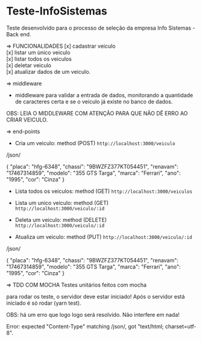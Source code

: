 # Teste-InfoSistemas
Teste desenvolvido para o processo de seleção da empresa Info Sistemas - Back end.

=> FUNCIONALIDADES
[x] cadastrar veiculo </br>
[x] listar um ùnico veiculo </br>
[x] listar todos os veiculos </br>
[x] deletar veiculo </br>
[x] atualizar dados de um veiculo. </br>

=> middleware
 - middleware para validar a entrada de dados, monitorando a quantidade de caracteres certa e se o veiculo já existe no banco de dados.
 
 OBS: LEIA O MIDDLEWARE COM ATENÇÂO PARA QUE NÂO DÊ ERRO AO CRIAR VEICULO.
 
 => end-points
 
 - Cria um veiculo: method (POST)
  `http://localhost:3000/veiculo`
  
  /json/
  
  {
	"placa": "hfg-6348",
	"chassi": "9BWZFZ377KT054451",
	"renavam": "17467314859",
	"modelo": "355 GTS Targa",
	"marca": "Ferrari",
	"ano": "1995",
	"cor": "Cinza"
  }
 
 - Lista todos os veiculos: method (GET)
  `http://localhost:3000/veiculos`
  
 - Lista um unico veiculo: method (GET)
  `http://localhost:3000/veiculo/:id`
  
 - Deleta um veiculo: method (DELETE)
  `http://localhost:3000/veiculo/:id`
  
 - Atualiza um veiculo: method (PUT)
  `http://localhost:3000/veiculo/:id`
  
  /json/
  
  {
	"placa": "hfg-6348",
	"chassi": "9BWZFZ377KT054451",
	"renavam": "17467314859",
	"modelo": "355 GTS Targa",
	"marca": "Ferrari",
	"ano": "1995",
	"cor": "Cinza"
  }
  
  
  => TDD COM MOCHA
  Testes unitários feitos com mocha
  
  para rodar os teste, o servidor deve estar iniciado!
  Após o servidor está iniciado é só rodar (yarn test).
  
  OBS: há um erro que logo logo será resolvido. Não interfere em nada!

  Error: expected "Content-Type" matching /json/, got "text/html; charset=utf-8".
  
 
